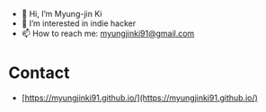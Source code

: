 - 👋 Hi, I’m Myung-jin Ki
- 👀 I’m interested in indie hacker
- 📫 How to reach me: myungjinki91@gmail.com

# Contact

- [https://myungjinki91.github.io/](https://myungjinki91.github.io/)

<!---
meongjinki/meongjinki is a ✨ special ✨ repository because its `README.md` (this file) appears on your GitHub profile.
You can click the Preview link to take a look at your changes.
--->
